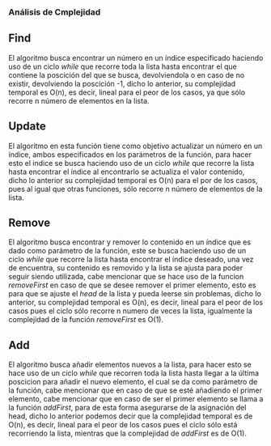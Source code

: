 ### Análisis de Cmplejidad

## Find
El algoritmo busca encontrar un número en un índice especificado haciendo uso de un ciclo _while_ que recorre toda la lista hasta encontrar el que contiene
la poscición del que se busca, devolviendola o en caso de no existir, devolviendo la poscición -1, dicho lo anterior, su complejidad temporal es O(n), es decir,
lineal para el peor de los casos, ya que sólo recorre n número de elementos en la lista.

## Update
El algoritmo en esta función tiene como objetivo actualizar un número en un índice, ambos especificados en los parámetros de la función, para hacer esto el indice
se busca haciendo uso de un ciclo _while_ que recorre la lista hasta encontrar el índice al encontrarlo se actualiza el valor contenido, dicho lo anterior
su complejidad temporal es O(n) para el por de los casos, pues al igual que otras funciones, sólo recorre n número de elementos de la lista.

## Remove
El algoritmo busca encontrar y remover lo contenido en un índice que es dado como parámetro de la función, este se busca haciendo uso de un ciclo _while_ que
recorre la lista hasta encontrar el índice deseado, una vez de encuentra, su contenido es removido y la lista se ajusta para poder seguir siendo utilizada,
cabe mencionar que se hace uso de la funcion _removeFirst_ en caso de que se desee remover el primer elemento, esto es para que se ajuste el _head_ de la lista
y pueda leerse sin problemas, dicho lo anterior, su complejidad temporal es O(n), es decir, lineal para el peor de los casos pues el ciclo sólo recorre n numero
de veces la lista, igualmente la complejidad de la función _removeFirst_ es O(1).

## Add
El algoritmo busca añadir elementos nuevos a la lista, para hacer esto se hace uso de un ciclo _while_ que recorren toda la lista hasta llegar a la última poscicion
para añadir el nuevo elemento, el cual se da como parámetro de la función, cabe mencionar que en caso de que se esté añadiendo el primer elemento, cabe mencionar
que en caso de ser el primer elemento se llama a la función _addFirst_, para de esta forma asegurarse de la asignación del head, dicho lo anterior podemos decir que
la complejidad temporal es de O(n), es decir, lineal para el peor de los casos pues el ciclo sólo está recorriendo la lista, mientras que la complejidad de _addFirst_ es de O(1).
